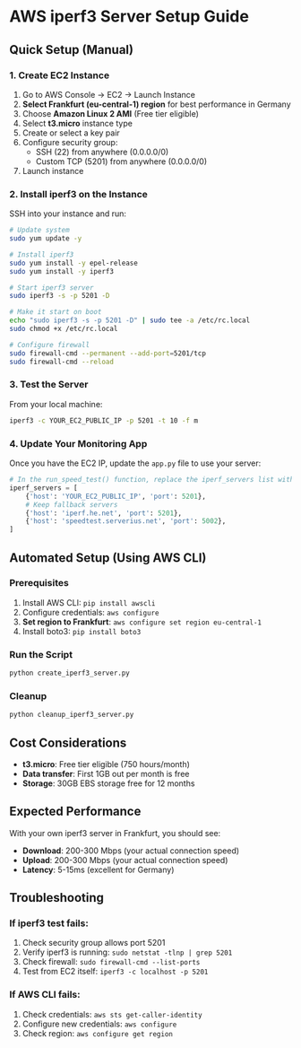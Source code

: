 # AWS iperf3 Server Setup Guide

## Quick Setup (Manual)

### 1. Create EC2 Instance
1. Go to AWS Console → EC2 → Launch Instance
2. **Select Frankfurt (eu-central-1) region** for best performance in Germany
3. Choose **Amazon Linux 2 AMI** (Free tier eligible)
4. Select **t3.micro** instance type
4. Create or select a key pair
5. Configure security group:
   - SSH (22) from anywhere (0.0.0.0/0)
   - Custom TCP (5201) from anywhere (0.0.0.0/0)
6. Launch instance

### 2. Install iperf3 on the Instance
SSH into your instance and run:

```bash
# Update system
sudo yum update -y

# Install iperf3
sudo yum install -y epel-release
sudo yum install -y iperf3

# Start iperf3 server
sudo iperf3 -s -p 5201 -D

# Make it start on boot
echo "sudo iperf3 -s -p 5201 -D" | sudo tee -a /etc/rc.local
sudo chmod +x /etc/rc.local

# Configure firewall
sudo firewall-cmd --permanent --add-port=5201/tcp
sudo firewall-cmd --reload
```

### 3. Test the Server
From your local machine:
```bash
iperf3 -c YOUR_EC2_PUBLIC_IP -p 5201 -t 10 -f m
```

### 4. Update Your Monitoring App
Once you have the EC2 IP, update the `app.py` file to use your server:

```python
# In the run_speed_test() function, replace the iperf_servers list with:
iperf_servers = [
    {'host': 'YOUR_EC2_PUBLIC_IP', 'port': 5201},
    # Keep fallback servers
    {'host': 'iperf.he.net', 'port': 5201},
    {'host': 'speedtest.serverius.net', 'port': 5002},
]
```

## Automated Setup (Using AWS CLI)

### Prerequisites
1. Install AWS CLI: `pip install awscli`
2. Configure credentials: `aws configure`
3. **Set region to Frankfurt**: `aws configure set region eu-central-1`
4. Install boto3: `pip install boto3`

### Run the Script
```bash
python create_iperf3_server.py
```

### Cleanup
```bash
python cleanup_iperf3_server.py
```

## Cost Considerations
- **t3.micro**: Free tier eligible (750 hours/month)
- **Data transfer**: First 1GB out per month is free
- **Storage**: 30GB EBS storage free for 12 months

## Expected Performance
With your own iperf3 server in Frankfurt, you should see:
- **Download**: 200-300 Mbps (your actual connection speed)
- **Upload**: 200-300 Mbps (your actual connection speed)
- **Latency**: 5-15ms (excellent for Germany)

## Troubleshooting

### If iperf3 test fails:
1. Check security group allows port 5201
2. Verify iperf3 is running: `sudo netstat -tlnp | grep 5201`
3. Check firewall: `sudo firewall-cmd --list-ports`
4. Test from EC2 itself: `iperf3 -c localhost -p 5201`

### If AWS CLI fails:
1. Check credentials: `aws sts get-caller-identity`
2. Configure new credentials: `aws configure`
3. Check region: `aws configure get region`
